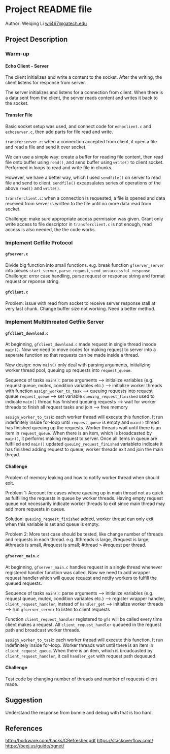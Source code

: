 # Project README file
Author: Weiqing Li wli467@gatech.edu


## Project Description
### Warm-up
#### Echo Client - Server
The client initializes and write a content to the socket. After the writing, the client listens for response from server.

The server initializes and listens for a connection from client. When there is a data sent from the client, the server reads content and writes it back to the socket.

#### Transfer File
Basic socket setup was used, and connect code for `echoclient.c` and `echoserver.c`, then add parts for file read and write.

`transferserver.c`: when a connection accepted from client, it open a file and read a file and send it over socket.

We can use a simple way: create a buffer for reading file content, then read file onto buffer using `read()`, and send buffer using `write()` to client socket. Performed in loops to read and write file in chunks.

However, we have a better way, which I used `sendfile()` on server to read file and send to client. `sendfile()` excapsulates series of operations of the above `read()` and `write()`.

`transferclient.c`: when a connection is requested, a file is opened and data received from server is written to the file until no more data read from socket.

Challenge: make sure appropriate access permission was given. Grant only write access to file descriptor in `transferclient.c` is not enough, read access is also needed, the the code works.


### Implement Getfile Protocol
#### `gfserver.c`
Divide big function into small functions. e.g. break function `gfserver_server` into pieces `start_server`, `parse_request`, `send_unsuccessful_response`.
Challenge: error case handling, parse request or response string and format request or reponse string.
#### `gfclient.c`
Problem: issue with read from socket to receive server response stall at very last chunk. Change buffer size not working. Need a better method.
### Implement Multithreated Getfile Server
#### `gfclient_download.c`
At beginning, `gfclient_download.c` made request in single thread insode `main()`. Now we need to move codes for making request to server into a seperate function so that requests can be made inside a thread.

New design: now `main()` only deal with parsing arguments, initializing worker thread pool, queuing up requests into `request_queue`.

Sequence of tasks `main()`: 
    parse arguments
--> initialize variables (e.g. request queue, mutex, condition variables etc.)
--> initialize worker threads with function `assign_worker_to_task`
--> queuing requests into request queue `request_queue`
--> set variable `queuing_request_finished` used to indicate `main()` thread has finished queuing requests
--> wait for worker threads to finish all request tasks and join
--> free memory

`assign_worker_to_task`: each worker thread will execute this function. It run indefinitely inside for-loop until `request_queue` is empty and `main()` thread has finished queuing up the requests. Worker threads wait until there is an item in `request_queue`. When there is an item, which is broadcasted by `main()`, it performs making request to server. Once all items in queue are fulfilled and `main()` updated `queuing_request_finished` variableto indicate it has finished adding request to queue, worker threads exit and join the main thread.

#### Challenge
Problem of memory leaking and how to notify worker thread when should exit.

Problem 1: Account for cases where queuing up in main thread not as quick as fulfilling the requests in queue by worker threads. Having empty request queue not necessarily indicate worker threads to exit  since main thread may add more requests in queue. 

Solution: `queuing_request_finished` added, worker thread can only exit when this variable is set and queue is empty.

Problem 2: More test case should be tested, like change number of threads and requests in each thread. e.g. 
#threads is large, #request is large;
#threads is small, #request is small;
#thread > #request per thread.

#### `gfserver_main.c`
At beginning, `gfserver_main.c` handles request in a single thread whenever registered handler function was called. Now we need to add wrapper request handler which will queue request and notify workers to fulfill the queued requests.

Sequence of tasks `main()`: 
    parse arguments
--> initialize variables (e.g. request queue, mutex, condition variables etc.)
--> register wrapper handler, `client_request_handler`, instead of `handler_get`
--> initialize worker threads
--> run `gfserver_server` to listen to client requests

Function `client_request_handler` registered to `gfs` will be called every time client makes a request. All `client_request_handler` queueed in the request path and broadcast worker threads.

`assign_worker_to_task`: each worker thread will execute this function. It run indefinitely inside for-loop. Worker threads wait until there is an item in `client_request_queue`. When there is an item, which is broadcasted by `client_request_handler`, it call `handler_get` with request path dequeued.

#### Challenge
Test code by changing number of threads and number of requests client made.


## Suggestion
Understand the response from bonnie and debug with that is too hard.

## References
http://borkware.com/hacks/CRefresher.pdf
https://stackoverflow.com/
https://beej.us/guide/bgnet/
